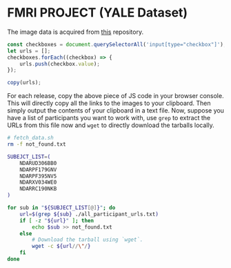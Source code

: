 # FMRI PROJECT (YALE Dataset)

The image data is acquired from [this](https://fcon_1000.projects.nitrc.org/indi/cmi_healthy_brain_network/sharing_neuro.html) repository.

```javascript
const checkboxes = document.querySelectorAll('input[type="checkbox"]');
let urls = [];
checkboxes.forEach((checkbox) => {
    urls.push(checkbox.value);
});

copy(urls);
```

For each release, copy the above piece of JS code in your browser console. This
will directly copy all the links to the images to your clipboard. Then simply
output the contents of your clipboard in a text file. 
Now, suppose you have a list of participants you want to work with, use `grep`
to extract the URLs from this file now and `wget` to directly download the
tarballs locally.

```bash
# fetch_data.sh
rm -f not_found.txt

SUBEJCT_LIST=(
    NDARUD306BB0
    NDARPF179GNV
    NDARPF395NV5
    NDARXV034WE0
    NDARRC190NKB
)

for sub in "${SUBJECT_LIST[@]}"; do
    url=$(grep ${sub} ./all_participant_urls.txt)
    if [ -z "${url}" ]; then 
        echo $sub >> not_found.txt
    else
        # Download the tarball using `wget`.
        wget -c ${url//\"/}
    fi
done
```

